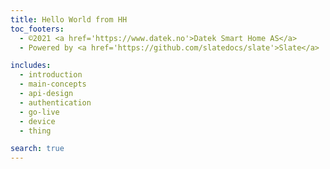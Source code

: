 ```yaml
---
title: Hello World from HH
toc_footers:
  - ©2021 <a href='https://www.datek.no'>Datek Smart Home AS</a>
  - Powered by <a href='https://github.com/slatedocs/slate'>Slate</a>

includes:
  - introduction
  - main-concepts
  - api-design
  - authentication
  - go-live
  - device
  - thing

search: true
---
```


<Go Live Endpoint>

<CreateDevice>

<CreateThing>

<DeleteDevice>

<LinkThing>

<ListDevice>

<UnLinkThing>

<Protected>
<Query>
